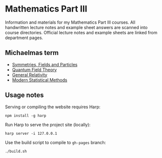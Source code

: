 # Mathematics Part III

Information and materials for my Mathematics Part III courses. All
handwritten lecture notes and example sheet answers are scanned into
course directories. Official lecture notes and example sheets are
linked from department pages.

## Michaelmas term

- [Symmetries, Fields and Particles](sym)
- [Quantum Field Theory](qft)
- [General Relativity](gr)
- [Modern Statistical Methods](msm)

## Usage notes

Serving or compiling the website requires Harp:

```shell
npm install -g harp
```

Run Harp to serve the project site (locally):

```shell
harp server -i 127.0.0.1
```

Use the build script to compile to `gh-pages` branch:

```shell
./build.sh
```
